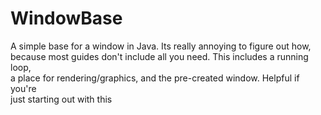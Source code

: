 # WindowBase  
A simple base for a window in Java. Its really annoying to figure out how,  
because most guides don't include all you need. This includes a running loop,  
a place for rendering/graphics, and the pre-created window. Helpful if you're  
just starting out with this